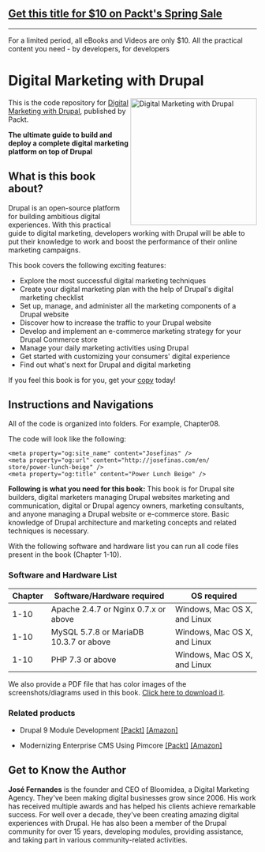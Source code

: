 ## [Get this title for $10 on Packt's Spring Sale](https://www.packt.com/B17100?utm_source=github&utm_medium=packt-github-repo&utm_campaign=spring_10_dollar_2022)
-----
For a limited period, all eBooks and Videos are only $10. All the practical content you need \- by developers, for developers

# Digital Marketing with Drupal

<a href="https://www.packtpub.com/product/digital-marketing-with-drupal/9781801071895"><img src="https://static.packt-cdn.com/products/9781801071895/cover/smaller" alt="Digital Marketing with Drupal" height="256px" align="right"></a>

This is the code repository for [Digital Marketing with Drupal](https://www.packtpub.com/product/digital-marketing-with-drupal/9781801071895), published by Packt.

**The ultimate guide to build and deploy a complete digital marketing platform on top of Drupal**

## What is this book about?
Drupal is an open-source platform for building ambitious digital experiences. With this practical guide to digital marketing, developers working with Drupal will be able to put their knowledge to work and boost the performance of their online marketing campaigns.

This book covers the following exciting features:
* Explore the most successful digital marketing techniques
* Create your digital marketing plan with the help of Drupal's digital marketing checklist
* Set up, manage, and administer all the marketing components of a Drupal website
* Discover how to increase the traffic to your Drupal website
* Develop and implement an e-commerce marketing strategy for your Drupal Commerce store
* Manage your daily marketing activities using Drupal
* Get started with customizing your consumers' digital experience
* Find out what's next for Drupal and digital marketing

If you feel this book is for you, get your [copy](https://www.amazon.com/Digital-Marketing-Drupal-deploying-marketing-dp-1801071896/dp/1801071896/ref=mt_other?_encoding=UTF8&me=&qid=) today!


## Instructions and Navigations
All of the code is organized into folders. For example, Chapter08.

The code will look like the following:
```
<meta property="og:site_name" content="Josefinas" />
<meta property="og:url" content="http://josefinas.com/en/
store/power-lunch-beige" />
<meta property="og:title" content="Power Lunch Beige" />
```

**Following is what you need for this book:**
This book is for Drupal site builders, digital marketers managing Drupal websites marketing and communication, digital or Drupal agency owners, marketing consultants, and anyone managing a Drupal website or e-commerce store. Basic knowledge of Drupal architecture and marketing concepts and related techniques is necessary.

With the following software and hardware list you can run all code files present in the book (Chapter 1-10).

### Software and Hardware List
| Chapter | Software/Hardware required | OS required |
| -------- | ------------------------------------ | ----------------------------------- |
| 1-10 | Apache 2.4.7 or Nginx 0.7.x or above| Windows, Mac OS X, and Linux |
| 1-10 | MySQL 5.7.8 or MariaDB 10.3.7 or above | Windows, Mac OS X, and Linux |
| 1-10 | PHP 7.3 or above| Windows, Mac OS X, and Linux |


We also provide a PDF file that has color images of the screenshots/diagrams used in this book. [Click here to download it](https://static.packt-cdn.com/downloads/9781801071895_ColorImages.pdf).

### Related products
* Drupal 9 Module Development [[Packt]](https://www.packtpub.com/product/drupal-9-module-development-third-edition/9781800204621) [[Amazon]](https://www.amazon.com/Drupal-Module-Development-building-applications/dp/1800204620)

* Modernizing Enterprise CMS Using Pimcore [[Packt]](https://www.packtpub.com/product/modernizing-enterprise-cms-using-pimcore/9781801075404) [[Amazon]](https://www.amazon.com/Modernizing-Enterprise-CMS-Using-Pimcore-dp-1801075409/dp/1801075409/ref=mt_other?_encoding=UTF8&me=&qid=)


## Get to Know the Author
**José Fernandes**
is the founder and CEO of Bloomidea, a Digital Marketing Agency. They've been making digital businesses grow since 2006. His work has received multiple awards and has helped his clients achieve remarkable success. For well over a decade, they've been creating amazing digital experiences with Drupal.
He has also been a member of the Drupal community for over 15 years, developing modules, providing assistance, and taking part in various community-related activities.

